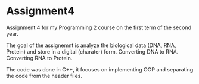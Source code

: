 # Assignment4
Assignment 4 for my Programming 2 course on the first term of the second year.

The goal of the assignemnt is analyze the biological data (DNA, RNA, Protein) and store in a digital (charater) form.
Converting DNA to RNA.
Converting RNA to Protein.

The code was done in C++, it focuses on implementing OOP and separating the code from the header files.
